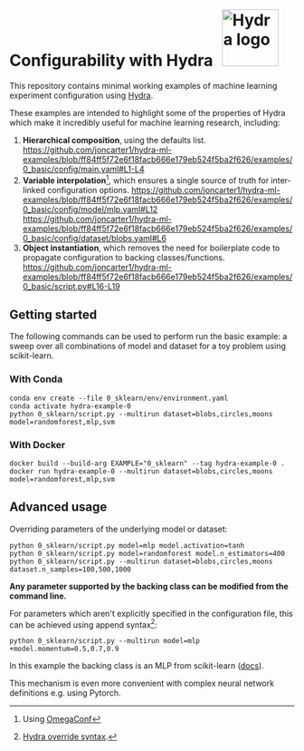 # Configurability with Hydra <img src="https://hydra.cc/img/logo.svg" alt="Hydra logo" style="height: 100px; width:100px; padding: 0px 0px 0px 10px; margin:-10px 0px -15px 0px;"/>

This repository contains minimal working examples of machine learning experiment configuration using [Hydra](https://hydra.cc/).

These examples are intended to highlight some of the properties of Hydra which make it incredibly useful for machine learning research, including:
1. **Hierarchical composition**, using the defaults list.
https://github.com/joncarter1/hydra-ml-examples/blob/ff84ff5f72e6f18facb666e179eb524f5ba2f626/examples/0_basic/config/main.yaml#L1-L4
4. **Variable interpolation**[^1], which ensures a single source of truth for inter-linked configuration options.
https://github.com/joncarter1/hydra-ml-examples/blob/ff84ff5f72e6f18facb666e179eb524f5ba2f626/examples/0_basic/config/model/mlp.yaml#L12
https://github.com/joncarter1/hydra-ml-examples/blob/ff84ff5f72e6f18facb666e179eb524f5ba2f626/examples/0_basic/config/dataset/blobs.yaml#L6
5. **Object instantiation**, which removes the need for boilerplate code to propagate configuration to backing classes/functions.
https://github.com/joncarter1/hydra-ml-examples/blob/ff84ff5f72e6f18facb666e179eb524f5ba2f626/examples/0_basic/script.py#L16-L19

## Getting started
The following commands can be used to perform run the basic example: a sweep over all combinations of model and dataset for a toy problem using scikit-learn.

### With Conda

```
conda env create --file 0_sklearn/env/environment.yaml
conda activate hydra-example-0
python 0_sklearn/script.py --multirun dataset=blobs,circles,moons model=randomforest,mlp,svm
```

### With Docker

```
docker build --build-arg EXAMPLE="0_sklearn" --tag hydra-example-0 .
docker run hydra-example-0 --multirun dataset=blobs,circles,moons model=randomforest,mlp,svm
```

## Advanced usage
Overriding parameters of the underlying model or dataset:
```
python 0_sklearn/script.py model=mlp model.activation=tanh
python 0_sklearn/script.py model=randomforest model.n_estimators=400
python 0_sklearn/script.py --multirun dataset=blobs,circles,moons dataset.n_samples=100,500,1000
```
**Any parameter supported by the backing class can be modified from the command line.**

For parameters which aren't explicitly specified in the configuration file, this can be achieved using append syntax[^2]:
```
python 0_sklearn/script.py --multirun model=mlp +model.momentum=0.5,0.7,0.9
```
In this example the backing class is an MLP from scikit-learn ([docs](https://scikit-learn.org/stable/modules/generated/sklearn.neural_network.MLPClassifier.html)). 

This mechanism is even more convenient with complex neural network definitions e.g. using Pytorch.


[^1]: Using [OmegaConf](https://omegaconf.readthedocs.io/en/2.3_branch/)
[^2]: [Hydra override syntax](https://hydra.cc/docs/advanced/override_grammar/basic/#modifying-the-config-object).
